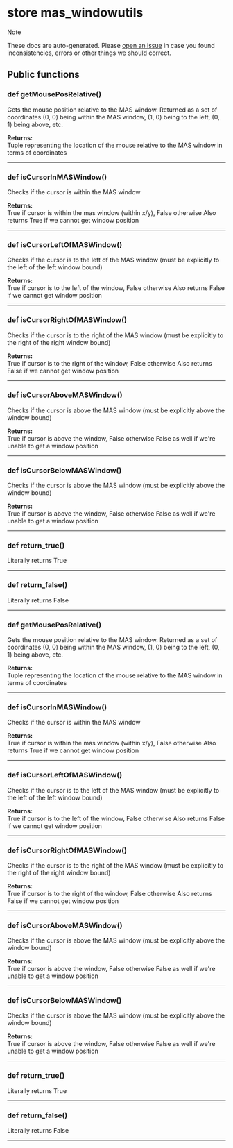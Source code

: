 # store mas_windowutils

> [!NOTE]
> These docs are auto-generated. Please [open an issue](https://github.com/Friends-of-Monika/mas-docs/issues/new)
> in case you found inconsistencies, errors or other things we should correct.

## Public functions

### def getMousePosRelative()

Gets the mouse position relative to the MAS window. Returned as a set of coordinates (0, 0) being within the MAS window, (1, 0) being to the left, (0, 1) being above, etc.

**Returns:**<br>
Tuple representing the location of the mouse relative to the MAS window in terms of coordinates

---

### def isCursorInMASWindow()

Checks if the cursor is within the MAS window

**Returns:**<br>
True if cursor is within the mas window (within x/y), False otherwise Also returns True if we cannot get window position

---

### def isCursorLeftOfMASWindow()

Checks if the cursor is to the left of the MAS window (must be explicitly to the left of the left window bound)

**Returns:**<br>
True if cursor is to the left of the window, False otherwise Also returns False if we cannot get window position

---

### def isCursorRightOfMASWindow()

Checks if the cursor is to the right of the MAS window (must be explicitly to the right of the right window bound)

**Returns:**<br>
True if cursor is to the right of the window, False otherwise Also returns False if we cannot get window position

---

### def isCursorAboveMASWindow()

Checks if the cursor is above the MAS window (must be explicitly above the window bound)

**Returns:**<br>
True if cursor is above the window, False otherwise False as well if we're unable to get a window position

---

### def isCursorBelowMASWindow()

Checks if the cursor is above the MAS window (must be explicitly above the window bound)

**Returns:**<br>
True if cursor is above the window, False otherwise False as well if we're unable to get a window position

---

### def return_true()

Literally returns True

---

### def return_false()

Literally returns False

---

### def getMousePosRelative()

Gets the mouse position relative to the MAS window. Returned as a set of coordinates (0, 0) being within the MAS window, (1, 0) being to the left, (0, 1) being above, etc.

**Returns:**<br>
Tuple representing the location of the mouse relative to the MAS window in terms of coordinates

---

### def isCursorInMASWindow()

Checks if the cursor is within the MAS window

**Returns:**<br>
True if cursor is within the mas window (within x/y), False otherwise Also returns True if we cannot get window position

---

### def isCursorLeftOfMASWindow()

Checks if the cursor is to the left of the MAS window (must be explicitly to the left of the left window bound)

**Returns:**<br>
True if cursor is to the left of the window, False otherwise Also returns False if we cannot get window position

---

### def isCursorRightOfMASWindow()

Checks if the cursor is to the right of the MAS window (must be explicitly to the right of the right window bound)

**Returns:**<br>
True if cursor is to the right of the window, False otherwise Also returns False if we cannot get window position

---

### def isCursorAboveMASWindow()

Checks if the cursor is above the MAS window (must be explicitly above the window bound)

**Returns:**<br>
True if cursor is above the window, False otherwise False as well if we're unable to get a window position

---

### def isCursorBelowMASWindow()

Checks if the cursor is above the MAS window (must be explicitly above the window bound)

**Returns:**<br>
True if cursor is above the window, False otherwise False as well if we're unable to get a window position

---

### def return_true()

Literally returns True

---

### def return_false()

Literally returns False

---

